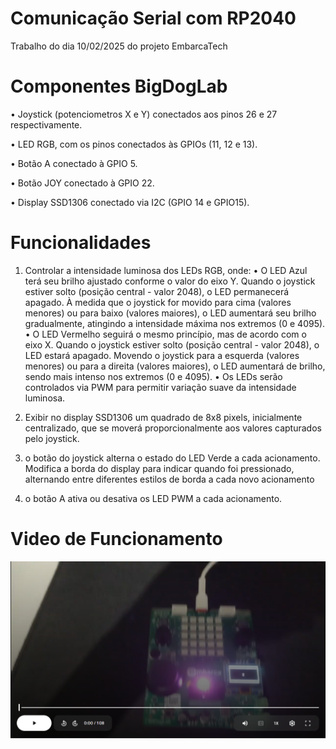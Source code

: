 # Comunicação Serial com RP2040

Trabalho do dia 10/02/2025 do projeto EmbarcaTech

# Componentes BigDogLab

• Joystick (potenciometros X e Y) conectados aos pinos 26 e 27 respectivamente.

• LED RGB, com os pinos conectados às GPIOs (11, 12 e 13).

• Botão A conectado à GPIO 5.

• Botão JOY conectado à GPIO 22.

• Display SSD1306 conectado via I2C (GPIO 14 e GPIO15).



# Funcionalidades

1) Controlar a intensidade luminosa dos LEDs RGB, onde:
•  O LED Azul terá seu brilho ajustado conforme o valor do eixo Y. Quando o joystick estiver solto (posição central - valor 2048), o LED permanecerá apagado. À medida que o joystick for movido para cima (valores menores) ou para baixo (valores maiores), o LED aumentará seu brilho gradualmente, atingindo a intensidade máxima nos extremos (0 e 4095).
•  O LED Vermelho seguirá o mesmo princípio, mas de acordo com o eixo X. Quando o joystick estiver solto (posição central - valor 2048), o LED estará apagado. Movendo o joystick para a esquerda (valores menores) ou para a direita (valores maiores), o LED aumentará de brilho, sendo mais intenso nos extremos (0 e 4095).
•  Os LEDs serão controlados via PWM para permitir variação suave da intensidade luminosa.

2) Exibir no display SSD1306 um quadrado de 8x8 pixels, inicialmente centralizado, que se moverá proporcionalmente aos valores capturados pelo joystick.

3) o botão do joystick alterna o estado do LED Verde a cada acionamento. Modifica a borda do display para indicar quando foi pressionado, alternando entre diferentes estilos de borda a cada novo acionamento

4) o botão A ativa ou desativa os LED PWM a cada acionamento.

# Video de Funcionamento

[![video](images/tumbnail_video.png)](https://drive.google.com/file/d/1oUu4prq1_oVJeKFKrMlNEUDyXj7qE_30/view?usp=sharing)